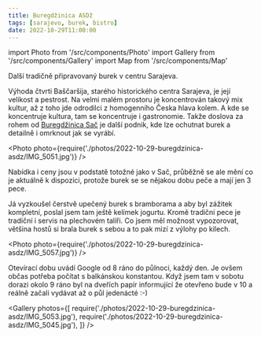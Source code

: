 ```yaml
---
title: Buregdžinica ASDž
tags: [sarajevo, burek, bistro]
date: 2022-10-29T11:00:00
---
```


import Photo from '/src/components/Photo'
import Gallery from '/src/components/Gallery'
import Map from '/src/components/Map'

Další tradičně připravovaný burek v centru Sarajeva.

<!-- truncate -->

Výhoda čtvrti Baščaršija, starého historického centra Sarajeva, je její velikost a pestrost. Na velmi malém prostoru je koncentrován takový mix kultur, až z toho jde odrodilci z homogenního Česka hlava kolem. A kde se koncentruje kultura, tam se koncentruje i gastronomie. Takže doslova za rohem od [Buregdžinica Sač](/2022/10/29/buregdzinica-sac) je další podnik, kde lze ochutnat burek a detailně i omrknout jak se vyrábí.

<Photo photo={require('./photos/2022-10-29-buregdzinica-asdz/IMG_5051.jpg')} />

Nabídka i ceny jsou v podstatě totožné jako v Sač, průběžně se ale mění co je aktuálně k dispozici, protože burek se se nějakou dobu peče a mají jen 3 pece.

Já vyzkoušel čerstvě upečený burek s bramborama a aby byl zážitek kompletní, poslal jsem tam ještě kelímek jogurtu. Kromě tradiční pece je tradiční i servis na plechovém talíři. Co jsem měl možnost vypozorovat, většina hostů si brala burek s sebou a to pak mizí z výlohy po kilech.

<Photo photo={require('./photos/2022-10-29-buregdzinica-asdz/IMG_5057.jpg')} />

Otevírací dobu uvádí Google od 8 ráno do půlnoci, každý den. Je ovšem občas potřeba počítat s balkánskou konstantou. Když jsem tam v sobotu dorazi okolo 9 ráno byl na dveřích papír informující že otevřeno bude v 10 a reálně začali vydávat až o půl jedenácté :-)

<Gallery photos={[
require('./photos/2022-10-29-buregdzinica-asdz/IMG_5053.jpg'),
require('./photos/2022-10-29-buregdzinica-asdz/IMG_5045.jpg'),
]} />

<Map src="https://www.google.com/maps/embed?pb=!1m14!1m8!1m3!1d11507.39631538267!2d18.4316019!3d43.8589567!3m2!1i1024!2i768!4f13.1!3m3!1m2!1s0x0%3A0xa7400c93c4c69516!2zQVNExb4!5e0!3m2!1sen!2scz!4v1668206285423!5m2!1sen!2scz" />
